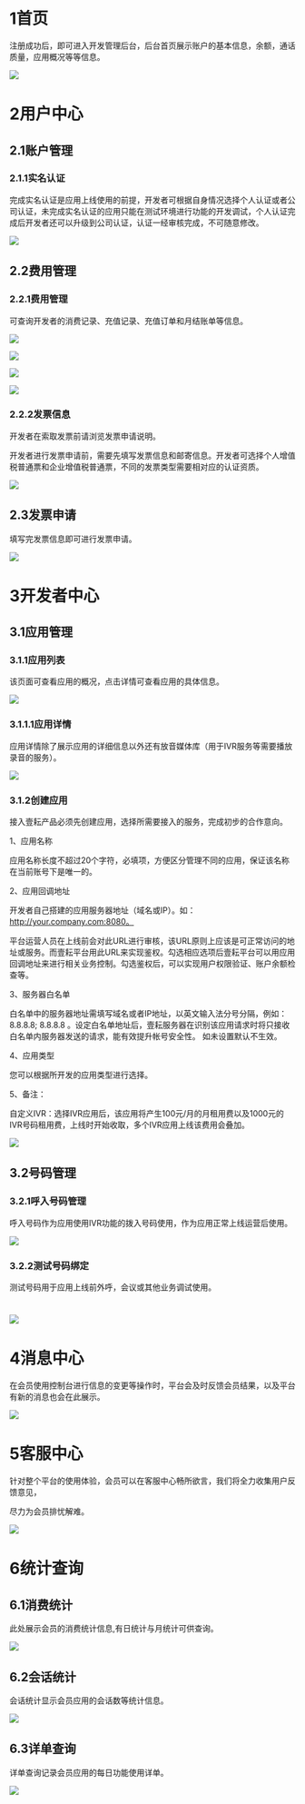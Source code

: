 1首页
=====

注册成功后，即可进入开发管理后台，后台首页展示账户的基本信息，余额，通话质量，应用概况等等信息。

![](./2/media/image1.png)

2用户中心
=========

2.1账户管理
-----------

### 2.1.1实名认证

完成实名认证是应用上线使用的前提，开发者可根据自身情况选择个人认证或者公司认证，未完成实名认证的应用只能在测试环境进行功能的开发调试，个人认证完成后开发者还可以升级到公司认证，认证一经审核完成，不可随意修改。

![](./2/media/image2.png)

2.2费用管理
-----------

### 2.2.1费用管理

可查询开发者的消费记录、充值记录、充值订单和月结账单等信息。

![](./2/media/image3.png)

![](./2/media/image4.png)

![](./2/media/image5.png)

![](./2/media/image6.png)

### 2.2.2发票信息

开发者在索取发票前请浏览发票申请说明。

开发者进行发票申请前，需要先填写发票信息和邮寄信息。开发者可选择个人增值税普通票和企业增值税普通票，不同的发票类型需要相对应的认证资质。

![](./2/media/image7.png)

## 2.3发票申请

填写完发票信息即可进行发票申请。

![](./2/media/image8.png)

3开发者中心
===========

3.1应用管理
-----------

### 3.1.1应用列表

该页面可查看应用的概况，点击详情可查看应用的具体信息。

![](./2/media/image9.png)

### 3.1.1.1应用详情

应用详情除了展示应用的详细信息以外还有放音媒体库（用于IVR服务等需要播放录音的服务）。

![](./2/media/image10.png)

### 3.1.2创建应用

接入壹耘产品必须先创建应用，选择所需要接入的服务，完成初步的合作意向。

1、应用名称

应用名称长度不超过20个字符，必填项，方便区分管理不同的应用，保证该名称在当前账号下是唯一的。

2、应用回调地址

开发者自己搭建的应用服务器地址（域名或IP）。如：http://your.company.com:8080。

平台运营人员在上线前会对此URL进行审核，该URL原则上应该是可正常访问的地址或服务。而壹耘平台用此URL来实现鉴权。勾选相应选项后壹耘平台可以用应用回调地址来进行相关业务控制。勾选鉴权后，可以实现用户权限验证、账户余额检查等。

3、服务器白名单

白名单中的服务器地址需填写域名或者IP地址，以英文输入法分号分隔，例如：8.8.8.8; 8.8.8.8 。设定白名单地址后，壹耘服务器在识别该应用请求时将只接收白名单内服务器发送的请求，能有效提升帐号安全性。 如未设置默认不生效。

4、应用类型

您可以根据所开发的应用类型进行选择。

5、备注：

自定义IVR：选择IVR应用后，该应用将产生100元/月的月租用费以及1000元的IVR号码租用费，上线时开始收取，多个IVR应用上线该费用会叠加。

![](./2/media/image11.png)

3.2号码管理
-----------

### 3.2.1呼入号码管理

呼入号码作为应用使用IVR功能的拨入号码使用，作为应用正常上线运营后使用。

![](./2/media/image12.png)

### 3.2.2测试号码绑定

测试号码用于应用上线前外呼，会议或其他业务调试使用。

![](./2/media/image13.png)
==========================

4消息中心
=========

在会员使用控制台进行信息的变更等操作时，平台会及时反馈会员结果，以及平台有新的消息也会在此展示。

![](./2/media/image14.png)

5客服中心
=========

针对整个平台的使用体验，会员可以在客服中心畅所欲言，我们将全力收集用户反馈意见，

尽力为会员排忧解难。

![](./2/media/image15.png)

6统计查询
=========

6.1消费统计
-----------

此处展示会员的消费统计信息,有日统计与月统计可供查询。

![](./2/media/image16.png)

6.2会话统计
-----------

会话统计显示会员应用的会话数等统计信息。

![](./2/media/image17.png)

6.3详单查询
-----------

详单查询记录会员应用的每日功能使用详单。

![](./2/media/image18.png)
